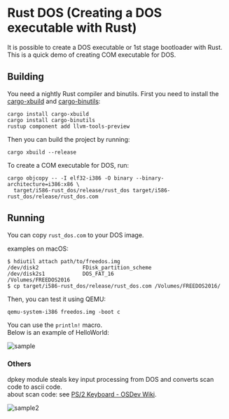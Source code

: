 # Rust DOS (Creating a DOS executable with Rust)

It is possible to create a DOS executable or 1st stage bootloader with Rust.  
This is a quick demo of creating COM executable for DOS.

## Building
You need a nightly Rust compiler and binutils. First you need to install the [cargo-xbuild](https://github.com/rust-osdev/cargo-xbuild) and [cargo-binutils](https://github.com/rust-embedded/cargo-binutils):

```shell
cargo install cargo-xbuild 
cargo install cargo-binutils
rustup component add llvm-tools-preview
```

Then you can build the project by running:

```shell
cargo xbuild --release
```

To create a COM executable for DOS, run:

```shell
cargo objcopy -- -I elf32-i386 -O binary --binary-architecture=i386:x86 \
  target/i586-rust_dos/release/rust_dos target/i586-rust_dos/release/rust_dos.com
```

## Running
You can copy `rust_dos.com` to your DOS image.  

examples on macOS:

```shell
$ hdiutil attach path/to/freedos.img 
/dev/disk2          	FDisk_partition_scheme         	
/dev/disk2s1        	DOS_FAT_16                     	/Volumes/FREEDOS2016
$ cp target/i586-rust_dos/release/rust_dos.com /Volumes/FREEDOS2016/
```

Then, you can test it using QEMU:

```shell
qemu-system-i386 freedos.img -boot c
```

You can use the `println!` macro.  
Below is an example of HelloWorld:

![sample](https://github.com/ellbrid/rust_dos/blob/images/rust_dos_hello.png)

### Others
dpkey module steals key input processing from DOS and converts scan code to ascii code.  
about scan code: see [PS/2 Keyboard - OSDev Wiki](https://wiki.osdev.org/PS/2_Keyboard).

![sample2](https://github.com/ellbrid/rust_dos/blob/images/dpkey.gif)

